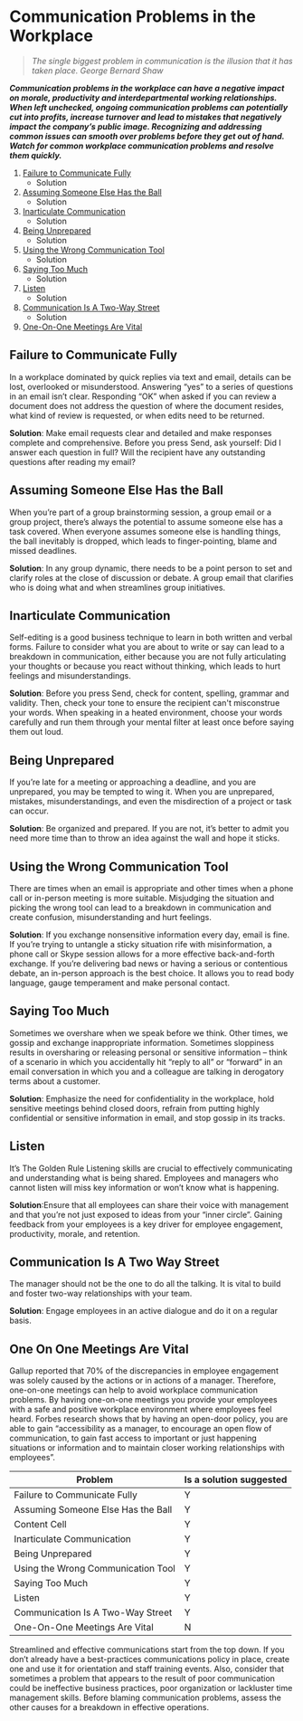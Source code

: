# Communication Problems in the Workplace
> *The single biggest problem in communication is the illusion that it has taken place.
>  George Bernard Shaw*

***Communication problems in the workplace can have a negative impact on morale, productivity and interdepartmental working relationships.
When left unchecked, ongoing communication problems can potentially cut into profits, increase turnover and lead to mistakes that negatively impact the company’s public image.
Recognizing and addressing common issues can smooth over problems before they get out of hand.
Watch for common workplace communication problems and resolve them quickly.***

1. [Failure to Communicate Fully](#Failure-to-Communicate-Fully)
    * Solution
2. [Assuming Someone Else Has the Ball](#Assuming-Someone-Else-Has-the-Ball)
    * Solution
3. [Inarticulate Communication](#Inarticulate-Communication)
    * Solution
4. [Being Unprepared](#Being-Unprepared)
    * Solution
5. [Using the Wrong Communication Tool](#Using-the-Wrong-Communication-Tool)
    * Solution
6. [Saying Too Much](#Saying-Too-Much)
    * Solution
7. [Listen](#Listen)
    * Solution
8. [Communication Is A Two-Way Street](#Communication-Is-A-Two-Way-Street)
    * Solution
9. [One-On-One Meetings Are Vital](#One-On-One-Meetings-Are-Vital)

## Failure to Communicate Fully
In a workplace dominated by quick replies via text and email, details can be lost, overlooked or misunderstood.
Answering “yes” to a series of questions in an email isn’t clear.
Responding “OK” when asked if you can review a document does not address the question of where the document resides, what kind of review is requested, or when edits need to be returned.

__Solution__: Make email requests clear and detailed and make responses complete and comprehensive.
Before you press Send, ask yourself:
Did I answer each question in full?
Will the recipient have any outstanding questions after reading my email?

## Assuming Someone Else Has the Ball
When you’re part of a group brainstorming session, a group email or a group project, there’s always the potential to assume someone else has a task covered.
When everyone assumes someone else is handling things, the ball inevitably is dropped, which leads to finger-pointing, blame and missed deadlines.

__Solution__: In any group dynamic, there needs to be a point person to set and clarify roles at the close of discussion or debate.
A group email that clarifies who is doing what and when streamlines group initiatives.

## Inarticulate Communication
Self-editing is a good business technique to learn in both written and verbal forms.
Failure to consider what you are about to write or say can lead to a breakdown in communication, either because you are not fully articulating your thoughts or because you react without thinking, which leads to hurt feelings and misunderstandings.

__Solution__: Before you press Send, check for content, spelling, grammar and validity.
Then, check your tone to ensure the recipient can't misconstrue your words.
When speaking in a heated environment, choose your words carefully and run them through your mental filter at least once before saying them out loud.

## Being Unprepared
If you’re late for a meeting or approaching a deadline, and you are unprepared, you may be tempted to wing it.
When you are unprepared, mistakes, misunderstandings, and even the misdirection of a project or task can occur.

__Solution__: Be organized and prepared. If you are not, it’s better to admit you need more time than to throw an idea against the wall and hope it sticks.
## Using the Wrong Communication Tool
There are times when an email is appropriate and other times when a phone call or in-person meeting is more suitable.
Misjudging the situation and picking the wrong tool can lead to a breakdown in communication and create confusion, misunderstanding and hurt feelings.

__Solution__: If you exchange nonsensitive information every day, email is fine.
If you’re trying to untangle a sticky situation rife with misinformation, a phone call or Skype session allows for a more effective back-and-forth exchange.
If you’re delivering bad news or having a serious or contentious debate, an in-person approach is the best choice.
It allows you to read body language, gauge temperament and make personal contact.

## Saying Too Much
Sometimes we overshare when we speak before we think.
Other times, we gossip and exchange inappropriate information.
Sometimes sloppiness results in oversharing or releasing personal or sensitive information – think of a scenario in which you accidentally hit “reply to all” or “forward” in an email conversation in which you and a colleague are talking in derogatory terms about a customer.

__Solution__: Emphasize the need for confidentiality in the workplace, hold sensitive meetings behind closed doors, refrain from putting highly confidential or sensitive information in email, and stop gossip in its tracks.

## Listen
It’s The Golden Rule
Listening skills are crucial to effectively communicating and understanding what is being shared.
Employees and managers who cannot listen will miss key information or won’t know what is happening.

__Solution__:Ensure that all employees can share their voice with management and that you’re not just exposed to ideas from your “inner circle”.
Gaining feedback from your employees is a key driver for employee engagement, productivity, morale, and retention.
## Communication Is A Two Way Street
The manager should not be the one to do all the talking.
It is vital to build and foster two-way relationships with your team.

__Solution__: Engage employees in an active dialogue and do it on a regular basis.

## One On One Meetings Are Vital
Gallup reported that 70% of the discrepancies in employee engagement was solely caused by the actions or in actions of a manager.
Therefore, one-on-one meetings can help to avoid workplace communication problems.
By having one-on-one meetings you provide your employees with a safe and positive workplace environment where employees feel heard.
Forbes research shows that by having an open-door policy, you are able to gain “accessibility as a manager, to encourage an open flow of communication, to gain fast access to important or just happening situations or information and to maintain closer working relationships with employees”.

| Problem | Is a solution suggested |
| ------------- | ------------- |
| Failure to Communicate Fully | Y |
| Assuming Someone Else Has the Ball| Y  |
| Content Cell  | Y  |
| Inarticulate Communication  | Y  |
| Being Unprepared  | Y  |
| Using the Wrong Communication Tool  | Y  |
| Saying Too Much  | Y  |
| Listen  | Y  |
| Communication Is A Two-Way Street  | Y  |
| One-On-One Meetings Are Vital  | N  |

Streamlined and effective communications start from the top down.
If you don’t already have a best-practices communications policy in place, create one and use it for orientation and staff training events.
Also, consider that sometimes a problem that appears to the result of poor communication could be ineffective business practices, poor organization or lackluster time management skills.
Before blaming communication problems, assess the other causes for a breakdown in effective operations.